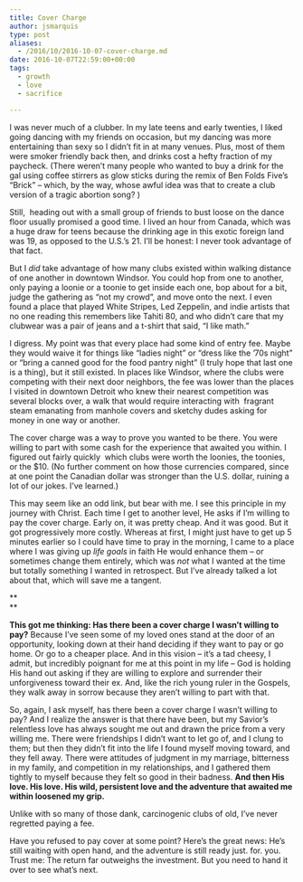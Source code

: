 ```yaml
---
title: Cover Charge
author: jsmarquis
type: post
aliases:
  - /2016/10/2016-10-07-cover-charge.md
date: 2016-10-07T22:59:00+00:00
tags:
  - growth
  - love
  - sacrifice

---
```

I was never much of a clubber. In my late teens and early twenties, I liked going dancing with my friends on occasion, but my dancing was more entertaining than sexy so I didn&#8217;t fit in at many venues. Plus, most of them were smoker friendly back then, and drinks cost a hefty fraction of my paycheck. (There weren&#8217;t many people who wanted to buy a drink for the gal using coffee stirrers as glow sticks during the remix of Ben Folds Five&#8217;s &#8220;Brick&#8221; &#8211; which, by the way, whose awful idea was that to create a club version of a tragic abortion song? )

Still,&nbsp; heading out with a small group of friends to bust loose on the dance floor usually promised a good time. I lived an hour from Canada, which was a huge draw for teens because the drinking age in this exotic foreign land was 19, as opposed to the U.S.&#8217;s 21. I&#8217;ll be honest: I never took advantage of that fact.

But I _did_ take advantage of how many clubs existed within walking distance of one another in downtown Windsor. You could hop from one to another, only paying a loonie or a toonie to get inside each one, bop about for a bit, judge the gathering as &#8220;not my crowd&#8221;, and move onto the next. I even found a place that played White Stripes, Led Zeppelin, and indie artists that no one reading this remembers like Tahiti 80, and who didn&#8217;t care that my clubwear was a pair of jeans and a t-shirt that said, &#8220;I like math.&#8221; 

I digress. My point was that every place had some kind of entry fee. Maybe they would waive it for things like &#8220;ladies night&#8221; or &#8220;dress like the &#8217;70s night&#8221; or &#8220;bring a canned good for the food pantry night&#8221; (I truly hope that last one is a thing), but it still existed. In places like Windsor, where the clubs were competing with their next door neighbors, the fee was lower than the places I visited in downtown Detroit who knew their nearest competition was several blocks over, a walk that would require interacting with&nbsp; fragrant steam emanating from manhole covers and sketchy dudes asking for money in one way or another.

The cover charge was a way to prove you wanted to be there. You were willing to part with some cash for the experience that awaited you within. I figured out fairly quickly&nbsp; which clubs were worth the loonies, the toonies, or the $10. (No further comment on how those currencies compared, since at one point the Canadian dollar was stronger than the U.S. dollar, ruining a lot of our jokes. I&#8217;ve learned.)

This may seem like an odd link, but bear with me. I see this principle in my journey with Christ. Each time I get to another level, He asks if I&#8217;m willing to pay the cover charge. Early on, it was pretty cheap. And it was good. But it got progressively more costly. Whereas at first, I might just have to get up 5 minutes earlier so I could have time to pray in the morning, I came to a place where I was giving up _life goals_ in faith He would enhance them &#8211; or sometimes change them entirely, which was _not_ what I wanted at the time but totally something I wanted in retrospect. But I&#8217;ve already talked a lot about that, which will save me a tangent.
  
**  
** 
  
**This got me thinking: Has there been a cover charge I wasn&#8217;t willing to pay?** Because I&#8217;ve seen some of my loved ones stand at the door of an opportunity, looking down at their hand deciding if they want to pay or go home. Or go to a cheaper place. And in this vision &#8211; it&#8217;s a tad cheesy, I admit, but incredibly poignant for me at this point in my life &#8211; God is holding His hand out asking if they are willing to explore and surrender their unforgiveness toward their ex. And, like the rich young ruler in the Gospels, they walk away in sorrow because they aren&#8217;t willing to part with that.

So, again, I ask myself, has there been a cover charge I wasn&#8217;t willing to pay? And I realize the answer is that there have been, but my Savior&#8217;s relentless love has always sought me out and drawn the price from a very willing me. There were friendships I didn&#8217;t want to let go of, and I clung to them; but then they didn&#8217;t fit into the life I found myself moving toward, and they fell away. There were attitudes of judgment in my marriage, bitterness in my family, and competition in my relationships, and I gathered them tightly to myself because they felt so good in their badness. **And then His love. His love. His wild, persistent love and the adventure that awaited me within loosened my grip.**

Unlike with so many of those dank, carcinogenic clubs of old, I&#8217;ve never regretted paying a fee.

Have you refused to pay cover at some point? Here&#8217;s the great news: He&#8217;s still waiting with open hand, and the adventure is still ready just. for. you. Trust me: The return far outweighs the investment. But you need to hand it over to see what&#8217;s next.